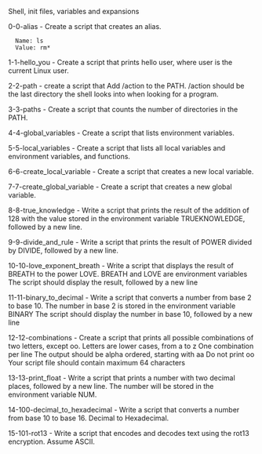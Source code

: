 Shell, init files, variables and expansions

0-0-alias - Create a script that creates an alias.

	  Name: ls
	  Value: rm*


1-1-hello_you - Create a script that prints hello user, where user is the current Linux user.

2-2-path - create a script that Add /action to the PATH. /action should be the last directory the shell looks into when looking for a program.

3-3-paths - Create a script that counts the number of directories in the PATH.

4-4-global_variables - Create a script that lists environment variables.

5-5-local_variables - Create a script that lists all local variables and environment variables, and functions.

6-6-create_local_variable - Create a script that creates a new local variable.

7-7-create_global_variable - Create a script that creates a new global variable.

8-8-true_knowledge - Write a script that prints the result of the addition of 128 with the value stored in the environment variable TRUEKNOWLEDGE, followed by a new line.

9-9-divide_and_rule - Write a script that prints the result of POWER divided by DIVIDE, followed by a new line.

10-10-love_exponent_breath - Write a script that displays the result of BREATH to the power LOVE.
	BREATH and LOVE are environment variables
        The script should display the result, followed by a new line

11-11-binary_to_decimal - Write a script that converts a number from base 2 to base 10.
			The number in base 2 is stored in the environment variable BINARY
			The script should display the number in base 10, followed by a new line


12-12-combinations - Create a script that prints all possible combinations of two letters, except oo.
		   Letters are lower cases, from a to z
		   One combination per line
		   The output should be alpha ordered, starting with aa
		   Do not print oo
		   Your script file should contain maximum 64 characters

13-13-print_float - Write a script that prints a number with two decimal places, followed by a new line. The number will be stored in the environment variable NUM.

14-100-decimal_to_hexadecimal - Write a script that converts a number from base 10 to base 16. Decimal to Hexadecimal.

15-101-rot13 - Write a script that encodes and decodes text using the rot13 encryption. Assume ASCII.

